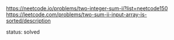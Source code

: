 https://neetcode.io/problems/two-integer-sum-ii?list=neetcode150
https://leetcode.com/problems/two-sum-ii-input-array-is-sorted/description

status: solved